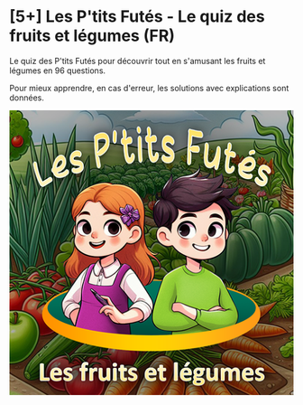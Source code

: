 # [5+] Les P'tits Futés - Le quiz des fruits et légumes (FR)

Le quiz des P'tits Futés pour découvrir tout en s'amusant les fruits et légumes en 96 questions.

Pour mieux apprendre, en cas d'erreur, les solutions avec explications sont données.

![Cover de Les P'tits Futés - Le quiz des fruits et légumes](https://raw.githubusercontent.com/histoires-pour-tous/les-ptits-futes-quiz-les-fruits-et-legumes/main/cover.png)